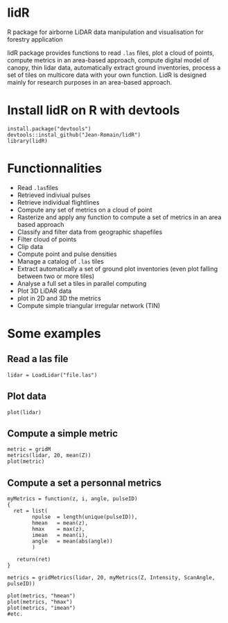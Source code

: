 # lidR
R package for airborne LiDAR data manipulation and visualisation for forestry application

lidR package provides functions to read `.las` files, plot a cloud of points, compute metrics in an area-based approach, compute digital model of canopy, thin lidar data, automatically extract ground inventories, process a set of tiles on multicore data with your own function. LidR is designed mainly for research purposes in an area-based approach.

# Install lidR on R with devtools

    install.package("devtools")
    devtools::instal_github("Jean-Romain/lidR")
    library(lidR)
    
# Functionnalities 

- Read `.las`files
- Retrieved indiviual pulses
- Retrieve individual flightlines
- Compute any set of metrics on a cloud of point
- Rasterize and apply any function to compute a set of metrics in an area based approach
- Classify and filter data from geographic shapefiles
- Filter cloud of points
- Clip data
- Compute point and pulse densities
- Manage a catalog of `.las` tiles
- Extract automatically a set of ground plot inventories (even plot falling between two or more tiles)
- Analyse a full set a tiles in parallel computing
- Plot 3D LiDAR data
- plot in 2D and 3D the metrics
- Compute simple triangular irregular network (TIN)
    
# Some examples

## Read a las file

    lidar = LoadLidar("file.las")
    
## Plot data

    plot(lidar)

## Compute a simple metric

    metric = gridM
    metrics(lidar, 20, mean(Z))
    plot(metric)
    
## Compute a set a personnal metrics

    myMetrics = function(z, i, angle, pulseID)
    {
      ret = list(
            npulse  = length(unique(pulseID)),
            hmean   = mean(z),
            hmax    = max(z),
            imean   = mean(i),
            angle   = mean(abs(angle))
            )

       return(ret)
    }
    
    metrics = gridMetrics(lidar, 20, myMetrics(Z, Intensity, ScanAngle, pulseID))

    plot(metrics, "hmean")
    plot(metrics, "hmax")
    plot(metrics, "imean")
    #etc.
